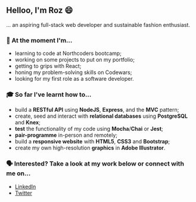 ## Helloo, I'm Roz 😄

... an aspiring full-stack web developer and sustainable fashion enthusiast.

### 🌱 At the moment I'm...

- learning to code at Northcoders bootcamp;
- working on some projects to put on my portfolio;
- getting to grips with React;
- honing my problem-solving skills on Codewars;
- looking for my first role as a software developer.

### 🎓 So far I've learnt how to...

- build a **RESTful API** using **NodeJS**, **Express**, and the **MVC** pattern;
- create, seed and interact with **relational databases** using **PostgreSQL** and **Knex**;
- **test** the functionality of my code using **Mocha**/**Chai** or **Jest**;
- **pair-programme** in-person and remotely;
- build a **responsive website** with **HTML5**, **CSS3** and **Bootstrap**;
- create my own high-resolution **graphics** in **Adobe Illustrator**.

### 🗣️ Interested? Take a look at my work below or connect with me on...

- [LinkedIn](https://www.linkedin.com/in/rosalynland/)
- [Twitter](https://twitter.com/rosalynland)
